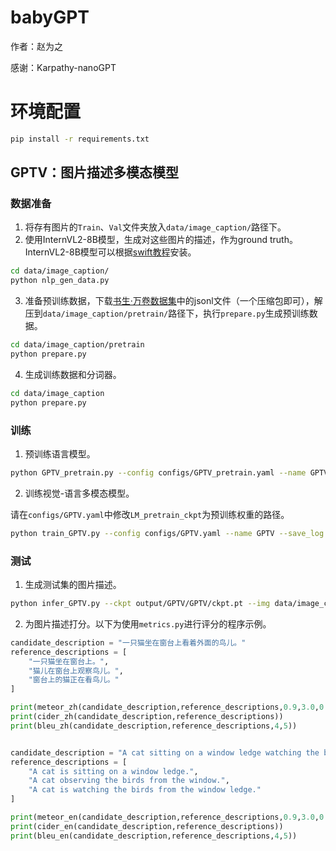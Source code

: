 # babyGPT

作者：赵为之

感谢：Karpathy-nanoGPT

# 环境配置

```bash
pip install -r requirements.txt
```

## GPTV：图片描述多模态模型

### 数据准备

1. 将存有图片的`Train`、`Val`文件夹放入`data/image_caption/`路径下。
2. 使用InternVL2-8B模型，生成对这些图片的描述，作为ground truth。InternVL2-8B模型可以根据[swift教程](https://swift.readthedocs.io/zh-cn/latest/Multi-Modal/internvl%E6%9C%80%E4%BD%B3%E5%AE%9E%E8%B7%B5.html)安装。
```bash
cd data/image_caption/
python nlp_gen_data.py
```
3. 准备预训练数据，下载[书生·万卷数据集](https://opendatalab.com/OpenDataLab/WanJuan1_dot_0)中的jsonl文件（一个压缩包即可），解压到`data/image_caption/pretrain/`路径下，执行`prepare.py`生成预训练数据。
```bash
cd data/image_caption/pretrain
python prepare.py
```
4. 生成训练数据和分词器。
```bash
cd data/image_caption
python prepare.py
```

### 训练

1. 预训练语言模型。
```bash
python GPTV_pretrain.py --config configs/GPTV_pretrain.yaml --name GPTV_pretrain --save_log
```

2. 训练视觉-语言多模态模型。

请在`configs/GPTV.yaml`中修改`LM_pretrain_ckpt`为预训练权重的路径。
```bash
python train_GPTV.py --config configs/GPTV.yaml --name GPTV --save_log
```

### 测试

1. 生成测试集的图片描述。
```bash
python infer_GPTV.py --ckpt output/GPTV/GPTV/ckpt.pt --img data/image_caption/Val
```

2. 为图片描述打分。以下为使用`metrics.py`进行评分的程序示例。
```python
candidate_description = "一只猫坐在窗台上看着外面的鸟儿。"
reference_descriptions = [
    "一只猫坐在窗台上。",
    "猫儿在窗台上观察鸟儿。",
    "窗台上的猫正在看鸟儿。"
]

print(meteor_zh(candidate_description,reference_descriptions,0.9,3.0,0.5))
print(cider_zh(candidate_description,reference_descriptions))
print(bleu_zh(candidate_description,reference_descriptions,4,5))


candidate_description = "A cat sitting on a window ledge watching the birds."
reference_descriptions = [
    "A cat is sitting on a window ledge.",
    "A cat observing the birds from the window.",
    "A cat is watching the birds from the window ledge."
]

print(meteor_en(candidate_description,reference_descriptions,0.9,3.0,0.5))
print(cider_en(candidate_description,reference_descriptions))
print(bleu_en(candidate_description,reference_descriptions,4,5))
```